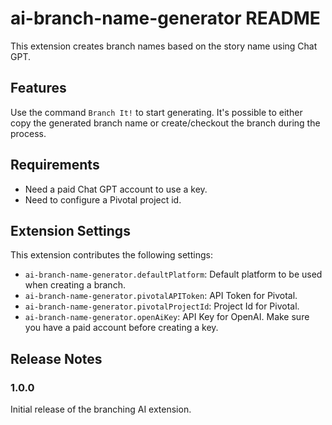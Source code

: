 # ai-branch-name-generator README

This extension creates branch names based on the story name using Chat GPT.

## Features

Use the command `Branch It!` to start generating. It's possible to either copy the generated branch name or create/checkout the branch during the process.

## Requirements

- Need a paid Chat GPT account to use a key.
- Need to configure a Pivotal project id.

## Extension Settings

This extension contributes the following settings:

- `ai-branch-name-generator.defaultPlatform`: Default platform to be used when creating a branch.
- `ai-branch-name-generator.pivotalAPIToken`: API Token for Pivotal.
- `ai-branch-name-generator.pivotalProjectId`: Project Id for Pivotal.
- `ai-branch-name-generator.openAiKey`: API Key for OpenAI. Make sure you have a paid account before creating a key.

## Release Notes

### 1.0.0

Initial release of the branching AI extension.
